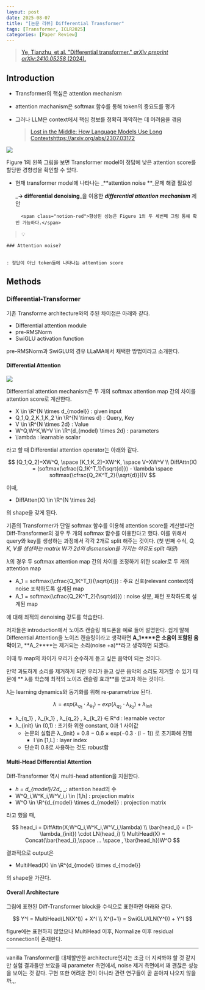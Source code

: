 ```yaml
---
layout: post
date: 2025-08-07
title: "[논문 리뷰] Differential Transformer"
tags: [Transformer, ICLR2025]
categories: [Paper Review]
---
```


> [Ye, Tianzhu, et al. "Differential transformer." ](https://arxiv.org/abs/2410.05258)[_arXiv preprint arXiv:2410.05258_](https://arxiv.org/abs/2410.05258)[ (2024).](https://arxiv.org/abs/2410.05258)



## Introduction

- Transformer의 핵심은 attention mechanism
- attention machanism은 softmax 함수를 통해 token의 중요도를 평가
- 그러나 LLM은 context에서 핵심 정보를 정확히 파악하는 데 어려움을 겪음

	> [Lost in the Middle: How Language Models Use Long Contextshttps://arxiv.org/abs/2307.03172](https://arxiv.org/abs/2307.03172)


![](https://prod-files-secure.s3.us-west-2.amazonaws.com/542b861c-36a8-4051-84e5-8804b6728dba/9083ea56-691a-4752-ae26-47f403431ac8/image.png?X-Amz-Algorithm=AWS4-HMAC-SHA256&X-Amz-Content-Sha256=UNSIGNED-PAYLOAD&X-Amz-Credential=ASIAZI2LB466XXUETHIB%2F20250830%2Fus-west-2%2Fs3%2Faws4_request&X-Amz-Date=20250830T140054Z&X-Amz-Expires=3600&X-Amz-Security-Token=IQoJb3JpZ2luX2VjEHoaCXVzLXdlc3QtMiJHMEUCIAI6wvSXAriitDKW69cnHmzUDHPxj66yUyX1ct1kEgqZAiEAohpKbSXQi1a3Hz8m8gO%2B7DvZMh0tzEQiyGAX6rd%2F8yQqiAQI0%2F%2F%2F%2F%2F%2F%2F%2F%2F%2F%2FARAAGgw2Mzc0MjMxODM4MDUiDAUUxUsBjBaOzCjp3yrcA50sj7s6f2D2uZN7XE9Ln0CLSCe%2FZ%2BODAAhESxRn1AMs35TXIGoB%2FOUS1M%2FsKNCWXl5Z7UVkmF9hpSeWHpcgcv7kXds9XaxzrqmSslcHzP1EunA9X%2FG%2FnLISeN%2BZFjZH9InSdeeT4I%2FWakx2yWiRfaDRmPUew80o9eX9G0wJM1NMN%2BBegHFzzuJ7yJF1NlHj0bXyBIDacjC00Ac5SPaofzPF48KH3qIIOye318CK9Np%2FLLMHZPhF2hVmyZ7wvFjmuciNK6aa0BuqzhMLZ6eW4sp4iRCC7H%2BhxIPzDOZbVF%2Bctzf5OltppZ0c8eQySji5otJpaYWYsArjpt8WVnM%2FG77gFArvw4a0gXTtbJ9A2pKyL4fW5iKfNjeiA7s%2BBncsoNtEMhpxtGOV%2Fgnwe96rgbKDNCx6NTj3Tk6o3huK7HwImGKKMPcssD4k95fwe24v%2BjRPYQEZWEX7vjSY09Wv5dn16tomR%2Bo6lmR0amuh4DU08ea%2BqKXbMq6mx8dlGM%2B2RnumDA05ZqOJ7A6XnKiXybZKyNqf%2Buj7uLpWmwsX7FlK3Wv%2B5XGYgMCyN1Skj1qy8q%2F79R82zdrkciOVFW2kWLurPP7Sxr1OmAZ1TcOxkfsCmWJf5zBUtIsGg%2FBoMKOYy8UGOqUB6OZOpT4jAe5VtnDwzfMq3%2B%2FjCftfCf%2BA10Snqnu4r3Sm680qrCbZv5Z0fjr5rYt%2F7WNOU1wayST7zi8X2CksNky4dEyUIoFJdlwzxF8gsZ3ORHw%2B5YtStxCB7%2FxWTAoH2uLguiw41nuxmVmw4baVR7%2BLby5JMiGIVM0u1emNKpglie%2B48nKsYZC3IybOQxAPSGo8EO37M8gbPGkkcHrgODxbZTI6&X-Amz-Signature=ec0de9a34e4da6c31d4e5248f640c1bc6494165dd01a5fb8fbe0417de8e6f1f8&X-Amz-SignedHeaders=host&x-amz-checksum-mode=ENABLED&x-id=GetObject)


Figure 1의 왼쪽 그림을 보면 Transformer model이 정답에 낮은 attention score를 할당한 경향성을 확인할 수 있다.

- 현재 transformer model에 나타나는 _**attention noise **_문제 해결 필요성

	_**→ differential denoising**_을 이용한 _**differential attention mechanism**_ 제안


		<span class="notion-red">향상된 성능은 Figure 1의 두 세번째 그림 통해 확인 가능하다.</span>


> 💡 


	### Attention noise?


	: 정답이 아닌 token들에 나타나는 attention score



## Methods



### Differential-Transformer


기존 Transforme architecture와의 주된 차이점은 아래와 같다.

- Differential attention module
- pre-RMSNorm
- SwiGLU activation function

pre-RMSNorm과 SwiGLU의 경우 LLaMA에서 채택한 방법이라고 소개한다.



#### Differential Attention


![](https://prod-files-secure.s3.us-west-2.amazonaws.com/542b861c-36a8-4051-84e5-8804b6728dba/116d70b2-1963-4810-9167-f4c7d8a06e8f/image.png?X-Amz-Algorithm=AWS4-HMAC-SHA256&X-Amz-Content-Sha256=UNSIGNED-PAYLOAD&X-Amz-Credential=ASIAZI2LB466XXUETHIB%2F20250830%2Fus-west-2%2Fs3%2Faws4_request&X-Amz-Date=20250830T140054Z&X-Amz-Expires=3600&X-Amz-Security-Token=IQoJb3JpZ2luX2VjEHoaCXVzLXdlc3QtMiJHMEUCIAI6wvSXAriitDKW69cnHmzUDHPxj66yUyX1ct1kEgqZAiEAohpKbSXQi1a3Hz8m8gO%2B7DvZMh0tzEQiyGAX6rd%2F8yQqiAQI0%2F%2F%2F%2F%2F%2F%2F%2F%2F%2F%2FARAAGgw2Mzc0MjMxODM4MDUiDAUUxUsBjBaOzCjp3yrcA50sj7s6f2D2uZN7XE9Ln0CLSCe%2FZ%2BODAAhESxRn1AMs35TXIGoB%2FOUS1M%2FsKNCWXl5Z7UVkmF9hpSeWHpcgcv7kXds9XaxzrqmSslcHzP1EunA9X%2FG%2FnLISeN%2BZFjZH9InSdeeT4I%2FWakx2yWiRfaDRmPUew80o9eX9G0wJM1NMN%2BBegHFzzuJ7yJF1NlHj0bXyBIDacjC00Ac5SPaofzPF48KH3qIIOye318CK9Np%2FLLMHZPhF2hVmyZ7wvFjmuciNK6aa0BuqzhMLZ6eW4sp4iRCC7H%2BhxIPzDOZbVF%2Bctzf5OltppZ0c8eQySji5otJpaYWYsArjpt8WVnM%2FG77gFArvw4a0gXTtbJ9A2pKyL4fW5iKfNjeiA7s%2BBncsoNtEMhpxtGOV%2Fgnwe96rgbKDNCx6NTj3Tk6o3huK7HwImGKKMPcssD4k95fwe24v%2BjRPYQEZWEX7vjSY09Wv5dn16tomR%2Bo6lmR0amuh4DU08ea%2BqKXbMq6mx8dlGM%2B2RnumDA05ZqOJ7A6XnKiXybZKyNqf%2Buj7uLpWmwsX7FlK3Wv%2B5XGYgMCyN1Skj1qy8q%2F79R82zdrkciOVFW2kWLurPP7Sxr1OmAZ1TcOxkfsCmWJf5zBUtIsGg%2FBoMKOYy8UGOqUB6OZOpT4jAe5VtnDwzfMq3%2B%2FjCftfCf%2BA10Snqnu4r3Sm680qrCbZv5Z0fjr5rYt%2F7WNOU1wayST7zi8X2CksNky4dEyUIoFJdlwzxF8gsZ3ORHw%2B5YtStxCB7%2FxWTAoH2uLguiw41nuxmVmw4baVR7%2BLby5JMiGIVM0u1emNKpglie%2B48nKsYZC3IybOQxAPSGo8EO37M8gbPGkkcHrgODxbZTI6&X-Amz-Signature=f4fbdded00eda2c25eff38f8e91758f8beb21d775cda48ad17f95b51d93391e4&X-Amz-SignedHeaders=host&x-amz-checksum-mode=ENABLED&x-id=GetObject)


Differential attention mechanism은 두 개의 softmax attention map 간의 차이를 attention score로 계산한다.

- X \in \R^{N \times d\_{model}} : given input
- Q\_1,Q\_2,K\_1,K\_2 \in \R^{N \times d} : Query, Key
- V \in \R^{N \times 2d} : Value
- W^Q,W^K,W^V \in \R^{d\_{model} \times 2d} : parameters
- \lambda : learnable scalar

라고 할 때 Differential attention operator는 아래와 같다.


$$
[Q_1;Q_2]=XW^Q, \space [K_1;K_2]=XW^K, \space V=XW^V \\
DiffAttn(X) = (softmax(\cfrac{Q_1K^T_1}{\sqrt{d}}) - \lambda \space softmax(\cfrac{Q_2K^T_2}{\sqrt{d}}))V
$$


이때,

- DiffAtten(X) \in \R^{N \times 2d}

의 shape을 갖게 된다.


기존의 Transformer가 단일 softmax 함수를 이용해 attention score를 계산했다면 Diff-Transformer의 경우 두 개의 softmax 함수를 이용한다고 했다. 이를 위해서 query와 key를 생성하는 과정에서 각각 2개로 split 해주는 것이다. <span class="notion-red">(첫 번째 수식, </span><span class="notion-red">_Q, K, V를 생성하는 matrix W가 2d의 dismension을 가지는 이유도 split 때문_</span><span class="notion-red">)</span>


 λ의 경우 두 softmax attention map 간의 차이를 조정하기 위한 scaler로 두 개의 attention map

- A\_1 = softmax(\cfrac{Q\_1K^T\_1}{\sqrt{d}}) : 주요 신호(relevant context)와 noise 포착하도록 설계된 map
- A\_1 = softmax(\cfrac{Q\_2K^T\_2}{\sqrt{d}}) : noise 성분, 패턴 포착하도록 설계된 map 

에 대해 최적의 denoising 강도를 학습한다.


저자들은 introduction에서 노이즈 캔슬링 헤드폰을 예로 들어 설명한다. 쉽게 말해 Differential Attention을 노이즈 캔슬링이라고 생각하면 **A\_1****은 소음이 포함된 음악**이고, **A\_2****는 제거되는 소리(noise +a)**라고 생각하면 되겠다. 


이때 두 map의 차이가 우리가 순수하게 듣고 싶은 음악이 되는 것이다. 


만약 과도하게 소리를 제거하게 되면 우리가 듣고 싶은 음악의 소리도 제거할 수 있기 때문에 ** λ를 학습해 최적의 노이즈 캔슬링 효과**를 얻고자 하는 것이다.


λ는 learning dynamics와 동기화를 위해 re-parametrize 된다.


$$
\lambda = exp(\lambda_{q_1} \cdot \lambda_{k_1}) - exp(\lambda_{q_2} \cdot \lambda_{k_2}) + \lambda_{init}
$$

- λ\_{q\_1} , λ\_{k\_1} , λ\_{q\_2} , λ\_{k\_2} ∈ R^d : learnable vector
- λ\_{init} \in (0,1) : 초기화 위한 constant, 0과 1 사이값
	- 논문의 실험은 λ\_{init} = 0.8 − 0.6 × exp(−0.3 · (l − 1)) 로 초기화해 진행
		- l \in [1,L] : layer index
	- 단순히 0.8로 사용하는 것도 robust함


#### **Multi-Head Differential Attention**


Diff-Transformer 역시 multi-head attention을 지원한다.

- _h = d\_{model}/2d__ _: attention head의 수
- W^Q\_i,W^K\_i,W^V\_i,i \in [1,h] : projection matrix
- W^O \in \R^{d\_{model} \times d\_{model}} : projection matrix

라고 했을 때,


$$
head_i = DiffAttn(X;W^Q_i,W^K_i,W^V_i,\lambda) \\
\bar{head_i} = (1-\lambda_{init}) \cdot LN(head_i) \\
MultiHead(X) = Concat(\bar{head_i},\space ... \space , \bar{head_h})W^O
$$


결과적으로 output은

- MultiHead(X) \in \R^{d\_{model} \times d\_{model}}

의 shape을 가진다.



#### Overall Architecture


그림에 표현된 Diff-Transformer block을 수식으로 표현하면 아래와 같다.


$$
Y^l = MultiHead(LN(X^l)) + X^l \\
X^{l+1} = SwiGLU(LN(Y^l)) + Y^l
$$


figure에는 표현하지 않았으나 MultiHead 이후, Normalize 이후 residual connection이 존재한다.


---


vanilla Transformer를 대체할만한 architecture인지는 조금 더 지켜봐야 할 것 같지만 실험 결과들만 보았을 때 parameter 측면에서, noise 제거 측면에서 꽤 괜찮은 성능을 보이는 것 같다. 구현 또한 어려운 편이 아니라 관련 연구들이 곧 쏟아져 나오지 않을까,,,

